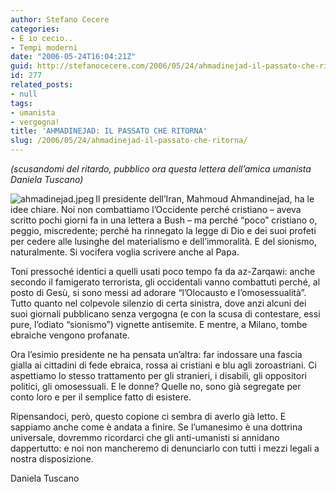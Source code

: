 ```yaml
---
author: Stefano Cecere
categories:
- E io cecio..
- Tempi moderni
date: "2006-05-24T16:04:21Z"
guid: http://stefanocecere.com/2006/05/24/ahmadinejad-il-passato-che-ritorna/
id: 277
related_posts:
- null
tags:
- umanista
- vergogna!
title: 'AHMADINEJAD: IL PASSATO CHE RITORNA'
slug: /2006/05/24/ahmadinejad-il-passato-che-ritorna/
---
```


_(scusandomi del ritardo, pubblico ora questa lettera dell&#8217;amica umanista Daniela Tuscano)_
  
<img align="left" alt="ahmadinejad.jpeg" id="image276" title="ahmadinejad.jpeg" src="http://stefanocecere.com/wp-content/uploads/sites/3/2006/05/ahmadinejad.jpeg" />Il presidente dell&#8217;Iran, Mahmoud Ahmandinejad, ha le idee chiare. Noi non combattiamo l&#8217;Occidente perché cristiano &#8211; aveva scritto pochi giorni fa in una lettera a Bush &#8211; ma perché &#8220;poco&#8221; cristiano o, peggio, miscredente; perché ha rinnegato la legge di Dio e dei suoi profeti per cedere alle lusinghe del materialismo e dell&#8217;immoralità. E del sionismo, naturalmente. Si vocifera voglia scrivere anche al Papa.
  
Toni pressoché identici a quelli usati poco tempo fa da az-Zarqawi: anche secondo il famigerato terrorista, gli occidentali vanno combattuti perché, al posto di Gesù, si sono messi ad adorare &#8220;l&#8217;Olocausto e l&#8217;omosessualità&#8221;. Tutto quanto nel colpevole silenzio di certa sinistra, dove anzi alcuni dei suoi giornali pubblicano senza vergogna (e con la scusa di contestare, essi pure, l&#8217;odiato &#8220;sionismo&#8221;) vignette antisemite. E mentre, a Milano, tombe ebraiche vengono profanate.
  
Ora l&#8217;esimio presidente ne ha pensata un&#8217;altra: far indossare una fascia gialla ai cittadini di fede ebraica, rossa ai cristiani e blu agli zoroastriani. Ci aspettiamo lo stesso trattamento per gli stranieri, i disabili, gli oppositori politici, gli omosessuali. E le donne? Quelle no, sono già segregate per conto loro e per il semplice fatto di esistere.
  
Ripensandoci, però, questo copione ci sembra di averlo già letto. E sappiamo anche come è andata a finire. Se l&#8217;umanesimo è una dottrina universale, dovremmo ricordarci che gli anti-umanisti si annidano dappertutto: e noi non mancheremo di denunciarlo con tutti i mezzi legali a nostra disposizione.

Daniela Tuscano